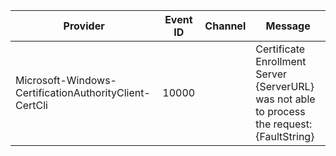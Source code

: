 Provider                                                |  Event ID  |  Channel  |  Message
--------------------------------------------------------|------------|-----------|----------------------------------------------------------------------------------------------
Microsoft-Windows-CertificationAuthorityClient-CertCli  |  10000     |           |  Certificate Enrollment Server {ServerURL} was not able to process the request: {FaultString}